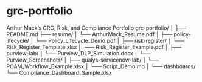 # grc-portfolio
Arthur Mack’s GRC, Risk, and Compliance Portfolio
grc-portfolio/
│
├── README.md
├── resume/
│   └── ArthurMack_Resume.pdf
│
├── policy-lifecycle/
│   └── Policy_Lifecycle_Demo.pdf
│
├── risk-register/
│   └── Risk_Register_Template.xlsx
│   └── Risk_Register_Example.pdf
│
├── purview-lab/
│   └── Purview_DLP_Simulation.docx
│   └── Purview_Screenshots/
│
├── qualys-servicenow-lab/
│   └── POAM_Workflow_Example.xlsx
│   └── Script_Demo.md
│
└── dashboards/
    └── Compliance_Dashboard_Sample.xlsx
